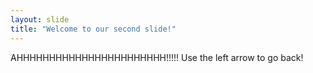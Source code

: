 ```yaml
---
layout: slide
title: "Welcome to our second slide!"
---
```

AHHHHHHHHHHHHHHHHHHHHHHH!!!!!
Use the left arrow to go back!
